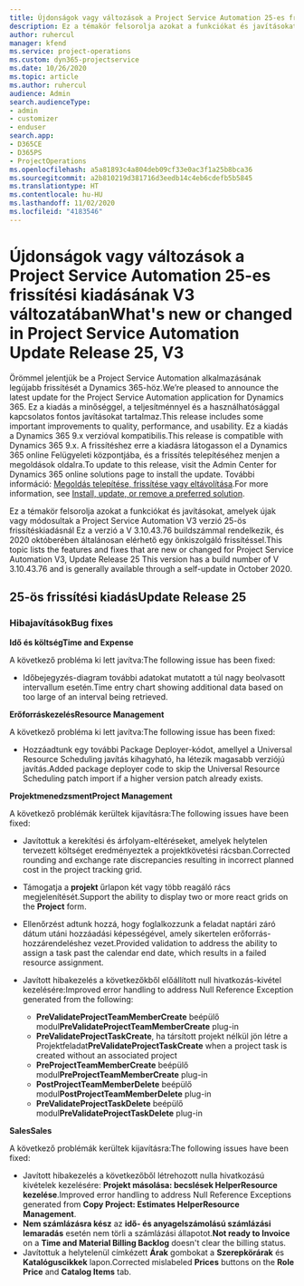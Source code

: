 ```yaml
---
title: Újdonságok vagy változások a Project Service Automation 25-es frissítési kiadásának V3 változatában
description: Ez a témakör felsorolja azokat a funkciókat és javításokat, amelyek elérhetők a Project Service Automation V3. 25-os frissítési kiadásában.
author: ruhercul
manager: kfend
ms.service: project-operations
ms.custom: dyn365-projectservice
ms.date: 10/26/2020
ms.topic: article
ms.author: ruhercul
audience: Admin
search.audienceType:
- admin
- customizer
- enduser
search.app:
- D365CE
- D365PS
- ProjectOperations
ms.openlocfilehash: a5a81893c4a804deb09cf33e0ac3f1a25b8bca36
ms.sourcegitcommit: a2b810219d381716d3eedb14c4eb6cdefb5b5845
ms.translationtype: HT
ms.contentlocale: hu-HU
ms.lasthandoff: 11/02/2020
ms.locfileid: "4183546"
---
```

# <a name="whats-new-or-changed-in-project-service-automation-update-release-25-v3"></a><span data-ttu-id="f54af-103">Újdonságok vagy változások a Project Service Automation 25-es frissítési kiadásának V3 változatában</span><span class="sxs-lookup"><span data-stu-id="f54af-103">What's new or changed in Project Service Automation Update Release 25, V3</span></span>

<span data-ttu-id="f54af-104">Örömmel jelentjük be a Project Service Automation alkalmazásának legújabb frissítését a Dynamics 365-höz.</span><span class="sxs-lookup"><span data-stu-id="f54af-104">We’re pleased to announce the latest update for the Project Service Automation application for Dynamics 365.</span></span> <span data-ttu-id="f54af-105">Ez a kiadás a minőséggel, a teljesítménnyel és a használhatósággal kapcsolatos fontos javításokat tartalmaz.</span><span class="sxs-lookup"><span data-stu-id="f54af-105">This release includes some important improvements to quality, performance, and usability.</span></span> <span data-ttu-id="f54af-106">Ez a kiadás a Dynamics 365 9.x verzióval kompatibilis.</span><span class="sxs-lookup"><span data-stu-id="f54af-106">This release is compatible with Dynamics 365 9.x.</span></span> <span data-ttu-id="f54af-107">A frissítéshez erre a kiadásra látogasson el a Dynamics 365 online Felügyeleti központjába, és a frissítés telepítéséhez menjen a megoldások oldalra.</span><span class="sxs-lookup"><span data-stu-id="f54af-107">To update to this release, visit the Admin Center for Dynamics 365 online solutions page to install the update.</span></span> <span data-ttu-id="f54af-108">További információ: [Megoldás telepítése, frissítése vagy eltávolítása](https://docs.microsoft.com/power-platform/admin/install-remove-preferred-solution).</span><span class="sxs-lookup"><span data-stu-id="f54af-108">For more information, see [Install, update, or remove a preferred solution](https://docs.microsoft.com/power-platform/admin/install-remove-preferred-solution).</span></span>

<span data-ttu-id="f54af-109">Ez a témakör felsorolja azokat a funkciókat és javításokat, amelyek újak vagy módosultak a Project Service Automation V3 verzió 25-ös frissítéskiadásnál Ez a verzió a V 3.10.43.76 buildszámmal rendelkezik, és 2020 októberében általánosan elérhető egy önkiszolgáló frissítéssel.</span><span class="sxs-lookup"><span data-stu-id="f54af-109">This topic lists the features and fixes that are new or changed for Project Service Automation V3, Update Release 25 This version has a build number of V 3.10.43.76 and is generally available through a self-update in October 2020.</span></span>

## <a name="update-release-25"></a><span data-ttu-id="f54af-110">25-ös frissítési kiadás</span><span class="sxs-lookup"><span data-stu-id="f54af-110">Update Release 25</span></span>

### <a name="bug-fixes"></a><span data-ttu-id="f54af-111">Hibajavítások</span><span class="sxs-lookup"><span data-stu-id="f54af-111">Bug fixes</span></span>

<span data-ttu-id="f54af-112">**Idő és költség**</span><span class="sxs-lookup"><span data-stu-id="f54af-112">**Time and Expense**</span></span>

<span data-ttu-id="f54af-113">A következő probléma ki lett javítva:</span><span class="sxs-lookup"><span data-stu-id="f54af-113">The following issue has been fixed:</span></span>

- <span data-ttu-id="f54af-114">Időbejegyzés-diagram további adatokat mutatott a túl nagy beolvasott intervallum esetén.</span><span class="sxs-lookup"><span data-stu-id="f54af-114">Time entry chart showing additional data based on too large of an interval being retrieved.</span></span>

<span data-ttu-id="f54af-115">**Erőforráskezelés**</span><span class="sxs-lookup"><span data-stu-id="f54af-115">**Resource Management**</span></span>

<span data-ttu-id="f54af-116">A következő probléma ki lett javítva:</span><span class="sxs-lookup"><span data-stu-id="f54af-116">The following issue has been fixed:</span></span>

- <span data-ttu-id="f54af-117">Hozzáadtunk egy további Package Deployer-kódot, amellyel a Universal Resource Scheduling javítás kihagyható, ha létezik magasabb verziójú javítás.</span><span class="sxs-lookup"><span data-stu-id="f54af-117">Added package deployer code to skip the Universal Resource Scheduling patch import if a higher version patch already exists.</span></span>

<span data-ttu-id="f54af-118">**Projektmenedzsment**</span><span class="sxs-lookup"><span data-stu-id="f54af-118">**Project Management**</span></span>

<span data-ttu-id="f54af-119">A következő problémák kerültek kijavításra:</span><span class="sxs-lookup"><span data-stu-id="f54af-119">The following issues have been fixed:</span></span>

- <span data-ttu-id="f54af-120">Javítottuk a kerekítési és árfolyam-eltéréseket, amelyek helytelen tervezett költséget eredményeztek a projektkövetési rácsban.</span><span class="sxs-lookup"><span data-stu-id="f54af-120">Corrected rounding and exchange rate discrepancies resulting in incorrect planned cost in the project tracking grid.</span></span>
- <span data-ttu-id="f54af-121">Támogatja a **projekt** űrlapon két vagy több reagáló rács megjelenítését.</span><span class="sxs-lookup"><span data-stu-id="f54af-121">Support the ability to display two or more react grids on the **Project** form.</span></span>
- <span data-ttu-id="f54af-122">Ellenőrzést adtunk hozzá, hogy foglalkozzunk a feladat naptári záró dátum utáni hozzáadási képességével, amely sikertelen erőforrás-hozzárendeléshez vezet.</span><span class="sxs-lookup"><span data-stu-id="f54af-122">Provided validation to address the ability to assign a task past the calendar end date, which results in a failed resource assignment.</span></span>
- <span data-ttu-id="f54af-123">Javított hibakezelés a következőkből előállított null hivatkozás-kivétel kezelésére:</span><span class="sxs-lookup"><span data-stu-id="f54af-123">Improved error handling to address Null Reference Exception generated from the following:</span></span>

    - <span data-ttu-id="f54af-124">**PreValidateProjectTeamMemberCreate** beépülő modul</span><span class="sxs-lookup"><span data-stu-id="f54af-124">**PreValidateProjectTeamMemberCreate** plug-in</span></span>
    - <span data-ttu-id="f54af-125">**PreValidateProjectTaskCreate**, ha társított projekt nélkül jön létre a Projektfeladat</span><span class="sxs-lookup"><span data-stu-id="f54af-125">**PreValidateProjectTaskCreate** when a project task is created without an associated project</span></span>
    - <span data-ttu-id="f54af-126">**PreProjectTeamMemberCreate** beépülő modul</span><span class="sxs-lookup"><span data-stu-id="f54af-126">**PreProjectTeamMemberCreate** plug-in</span></span>
    - <span data-ttu-id="f54af-127">**PostProjectTeamMemberDelete** beépülő modul</span><span class="sxs-lookup"><span data-stu-id="f54af-127">**PostProjectTeamMemberDelete** plug-in</span></span>
    - <span data-ttu-id="f54af-128">**PreValidateProjectTaskDelete** beépülő modul</span><span class="sxs-lookup"><span data-stu-id="f54af-128">**PreValidateProjectTaskDelete** plug-in</span></span>

<span data-ttu-id="f54af-129">**Sales**</span><span class="sxs-lookup"><span data-stu-id="f54af-129">**Sales**</span></span>

<span data-ttu-id="f54af-130">A következő problémák kerültek kijavításra:</span><span class="sxs-lookup"><span data-stu-id="f54af-130">The following issues have been fixed:</span></span>

- <span data-ttu-id="f54af-131">Javított hibakezelés a következőből létrehozott nulla hivatkozású kivételek kezelésére: **Projekt másolása: becslések HelperResource kezelése**.</span><span class="sxs-lookup"><span data-stu-id="f54af-131">Improved error handling to address Null Reference Exceptions generated from **Copy Project: Estimates HelperResource Management**.</span></span>
- <span data-ttu-id="f54af-132">**Nem számlázásra kész** az **idő- és anyagelszámolású számlázási lemaradás** esetén nem törli a számlázási állapotot.</span><span class="sxs-lookup"><span data-stu-id="f54af-132">**Not ready to Invoice** on a **Time and Material Billing Backlog** doesn't clear the billing status.</span></span>
- <span data-ttu-id="f54af-133">Javítottuk a helytelenül címkézett **Árak** gombokat a **Szerepkörárak** és **Katalóguscikkek** lapon.</span><span class="sxs-lookup"><span data-stu-id="f54af-133">Corrected mislabeled **Prices** buttons on the **Role Price** and **Catalog Items** tab.</span></span>
